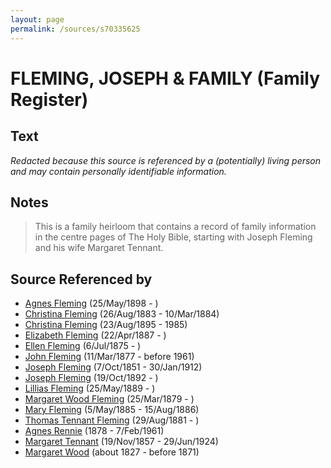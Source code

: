 ```yaml
---
layout: page
permalink: /sources/s70335625
---
```


# FLEMING, JOSEPH & FAMILY (Family Register)


## Text

_Redacted because this source is referenced by a (potentially) living person and may contain personally identifiable information._

## Notes

> This is a family heirloom that contains a record of family information in the centre pages of The Holy Bible, starting with Joseph Fleming and his wife Margaret Tennant.
>


## Source Referenced by

* [Agnes Fleming](../people/@29204156@-agnes-fleming-b1898-5-25-d.md) (25/May/1898 - )
* [Christina Fleming](../people/@85123390@-christina-fleming-b1883-8-26-d1884-3-10.md) (26/Aug/1883 - 10/Mar/1884)
* [Christina Fleming](../people/@89446044@-christina-fleming-b1895-8-23-d1985.md) (23/Aug/1895 - 1985)
* [Elizabeth Fleming](../people/@79236484@-elizabeth-fleming-b1887-4-22-d.md) (22/Apr/1887 - )
* [Ellen Fleming](../people/@69831456@-ellen-fleming-b1875-7-6-d.md) (6/Jul/1875 - )
* [John Fleming](../people/@49475976@-john-fleming-b1877-3-11-d1961.md) (11/Mar/1877 - before 1961)
* [Joseph Fleming](../people/@57117702@-joseph-fleming-b1851-10-7-d1912-1-30.md) (7/Oct/1851 - 30/Jan/1912)
* [Joseph Fleming](../people/@89747088@-joseph-fleming-b1892-10-19-d.md) (19/Oct/1892 - )
* [Lillias Fleming](../people/@39306088@-lillias-fleming-b1889-5-25-d.md) (25/May/1889 - )
* [Margaret Wood Fleming](../people/@90221940@-margaret-wood-fleming-b1879-3-25-d.md) (25/Mar/1879 - )
* [Mary Fleming](../people/@54628435@-mary-fleming-b1885-5-5-d1886-8-15.md) (5/May/1885 - 15/Aug/1886)
* [Thomas Tennant Fleming](../people/@79327488@-thomas-tennant-fleming-b1881-8-29-d.md) (29/Aug/1881 - )
* [Agnes Rennie](../people/@57426108@-agnes-rennie-b1878-d1961-2-7.md) (1878 - 7/Feb/1961)
* [Margaret Tennant](../people/@14002910@-margaret-tennant-b1857-11-19-d1924-6-29.md) (19/Nov/1857 - 29/Jun/1924)
* [Margaret Wood](../people/@50500805@-margaret-wood-b1827-d1871.md) (about 1827 - before 1871)
